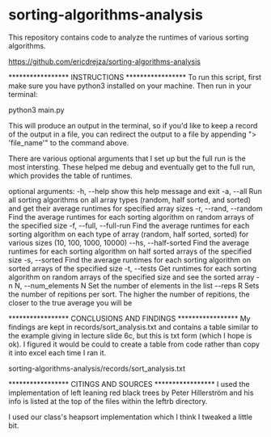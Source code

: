# sorting-algorithms-analysis
This repository contains code to analyze the runtimes of various sorting algorithms.

https://github.com/ericdrejza/sorting-algorithms-analysis


***************** INSTRUCTIONS *****************
To run this script, first make sure you have python3 installed on your machine.
Then run in your terminal:

python3 main.py

This will produce an output in the terminal,
so if you'd like to keep a record of the output in a file,
you can redirect the output to a file by appending
"> 'file_name'" to the command above.

There are various optional arguments that I set up but the full run is the most intersting.
These helped me debug and eventually get to the full run, which provides the table of runtimes.

optional arguments:
  -h, --help            show this help message and exit
  -a, --all             Run all sorting algorithms on all array types (random,
                        half sorted, and sorted) and get their average
                        runtimes for specified array sizes
  -r, --rand, --random  Find the average runtimes for each sorting algorithm
                        on random arrays of the specified size
  -f, --full, --full-run
                        Find the average runtimes for each sorting algorithm
                        on each type of array (random, half sorted, sorted)
                        for various sizes (10, 100, 1000, 10000)
  --hs, --half-sorted   Find the average runtimes for each sorting algorithm
                        on half sorted arrays of the specified size
  -s, --sorted          Find the average runtimes for each sorting algorithm
                        on sorted arrays of the specified size
  -t, --tests           Get runtimes for each sorting algorithm on random
                        arrays of the specified size and see the sorted array
  -n N, --num_elements N
                        Set the number of elements in the list
  --reps R              Sets the number of repitions per sort. The higher the
                        number of repitions, the closer to the true average
                        you will be


***************** CONCLUSIONS AND FINDINGS *****************
My findings are kept in records/sort_analysis.txt and contains a table similar
to the example giving in lecture slide 6c, but this is txt form (which I hope is ok).
I figured it would be could to create a table from code rather than copy it into excel
each time I ran it.

sorting-algorithms-analysis/records/sort_analysis.txt


***************** CITINGS AND SOURCES *****************
I used the implementation of left leaning red black trees by Peter Hillerström
and his info is listed at the top of the files within the leftrb directory.

I used our class's heapsort implementation which I think I tweaked a little bit.